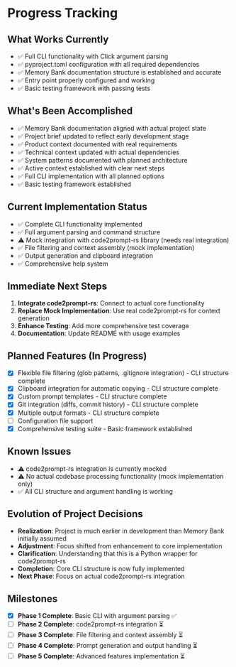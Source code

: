 # Progress Tracking

## What Works Currently
- ✅ Full CLI functionality with Click argument parsing
- ✅ pyproject.toml configuration with all required dependencies
- ✅ Memory Bank documentation structure is established and accurate
- ✅ Entry point properly configured and working
- ✅ Basic testing framework with passing tests

## What's Been Accomplished
- ✅ Memory Bank documentation aligned with actual project state
- ✅ Project brief updated to reflect early development stage
- ✅ Product context documented with real requirements
- ✅ Technical context updated with actual dependencies
- ✅ System patterns documented with planned architecture
- ✅ Active context established with clear next steps
- ✅ Full CLI implementation with all planned options
- ✅ Basic testing framework established

## Current Implementation Status
- ✅ Complete CLI functionality implemented
- ✅ Full argument parsing and command structure
- ⚠️ Mock integration with code2prompt-rs library (needs real integration)
- ✅ File filtering and context assembly (mock implementation)
- ✅ Output generation and clipboard integration
- ✅ Comprehensive help system

## Immediate Next Steps
1. **Integrate code2prompt-rs**: Connect to actual core functionality
2. **Replace Mock Implementation**: Use real code2prompt-rs for context generation
3. **Enhance Testing**: Add more comprehensive test coverage
4. **Documentation**: Update README with usage examples

## Planned Features (In Progress)
- [x] Flexible file filtering (glob patterns, .gitignore integration) - CLI structure complete
- [x] Clipboard integration for automatic copying - CLI structure complete
- [x] Custom prompt templates - CLI structure complete
- [x] Git integration (diffs, commit history) - CLI structure complete
- [x] Multiple output formats - CLI structure complete
- [ ] Configuration file support
- [x] Comprehensive testing suite - Basic framework established

## Known Issues
- ⚠️ code2prompt-rs integration is currently mocked
- ⚠️ No actual codebase processing functionality (mock implementation only)
- ✅ All CLI structure and argument handling is working

## Evolution of Project Decisions
- **Realization**: Project is much earlier in development than Memory Bank initially assumed
- **Adjustment**: Focus shifted from enhancement to core implementation
- **Clarification**: Understanding that this is a Python wrapper for code2prompt-rs
- **Completion**: Core CLI structure is now fully implemented
- **Next Phase**: Focus on actual code2prompt-rs integration

## Milestones
- [x] **Phase 1 Complete**: Basic CLI with argument parsing ✅
- [ ] **Phase 2 Complete**: code2prompt-rs integration ⏳
- [ ] **Phase 3 Complete**: File filtering and context assembly ⏳
- [ ] **Phase 4 Complete**: Prompt generation and output handling ⏳
- [ ] **Phase 5 Complete**: Advanced features implementation ⏳
